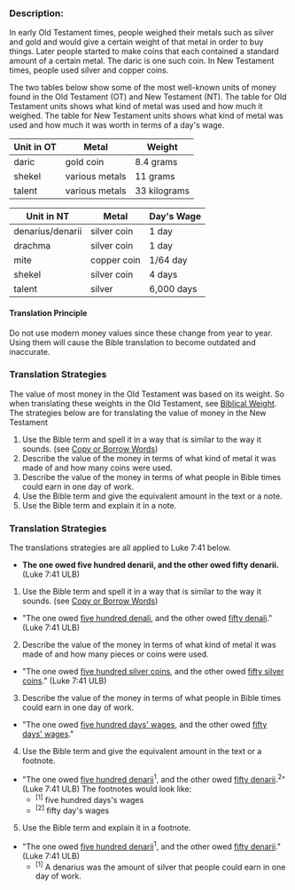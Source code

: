 
### Description:

In early Old Testament times, people weighed their metals such as silver and gold and would give a certain weight of that metal in order to buy things. Later people started to make coins that each contained a standard amount of a certain metal. The daric is one such coin.  In New Testament times, people used silver and copper coins.

The two tables below show some of the most well-known units of money found in the Old Testament (OT) and New Testament (NT). The table for Old Testament units shows what kind of metal was used and how much it weighed. The table for New Testament units shows what kind of metal was used and how much it was worth in terms of a day's wage.

| Unit in OT | Metal  | Weight  |
| -------- | -------- | -------- |
| daric     | gold coin  | 8.4 grams      |
| shekel | various metals |  11 grams |
| talent | various metals |  33 kilograms| 
 

| Unit in NT |  Metal |  Day's Wage  |
| -------- | -------- | -------- |
| denarius/denarii | silver coin |  1 day |
| drachma | silver coin |  1 day |
| mite | copper coin|  1/64 day |
| shekel | silver coin |  4 days |
| talent | silver |  6,000 days |

#### Translation Principle

Do not use modern money values since these change from year to year. Using them will cause the Bible translation to become outdated and inaccurate.

### Translation Strategies

The value of most money in the Old Testament was based on its weight. So when translating these weights in the Old Testament, see [Biblical Weight](en/ta/translate/man/translate-bweight). 
The strategies below are for translating the value of money in the New Testament

  1. Use the Bible term and spell it in a way that is similar to the way it sounds. (see [Copy or Borrow Words](en/ta/translate/man/translate-transliterate))
  1. Describe the value of the money in terms of what kind of metal it was made of and how many coins were used.
  1. Describe the value of the money in terms of what people in Bible times could earn in one day of work.
  1. Use the Bible term and give the equivalent amount in the text or a note.
  1. Use the Bible term and explain it in a note.

### Translation Strategies

The translations strategies are all applied to Luke 7:41 below.

  * **The one owed five hundred denarii, and the other owed fifty denarii.** (Luke 7:41 ULB)

1. Use the Bible term and spell it in a way that is similar to the way it sounds. (see [Copy or Borrow Words](en/ta/translate/man/translate-transliterate))

  *  "The one owed <u>five hundred denali</u>, and the other owed <u>fifty denali</u>." (Luke 7:41 ULB)

2. Describe the value of the money in terms of what kind of metal it was made of and how many pieces or coins were used.

  *  "The one owed <u>five hundred silver coins</u>, and the other owed <u>fifty silver coins</u>." (Luke 7:41 ULB)

3. Describe the value of the money in terms of what people in Bible times could earn in one day of work.

  *  "The one owed <u>five hundred days' wages</u>, and the other owed <u>fifty days' wages</u>." 

4. Use the Bible term and give the equivalent amount in the text or a footnote.

  *  "The one owed <u>five hundred denarii</u><sup>1</sup>, and the other owed <u>fifty denarii</u>.<sup>2</sup>" (Luke 7:41 ULB) The footnotes would look like:
      *  <sup>[1]</sup> five hundred days's wages
      *  <sup>[2]</sup> fifty day's wages

5. Use the Bible term and explain it in a footnote.

  * "The one owed <u>five hundred denarii</u><sup>1</sup>, and the other owed <u>fifty denarii</u>." (Luke 7:41 ULB)
      * <sup>[1]</sup> A denarius was the amount of silver that people could earn in one day of work.